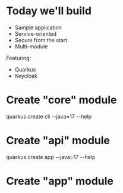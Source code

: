 # Today we'll build

- Sample application
- Service-oriented
- Secure from the start
- Multi-module

Featuring:
- Quarkus
- Keycloak

# Create "core" module
quarkus create cli --java=17 --help

# Create "api" module
quarkus create app --java=17 --help

# Create "app" module
